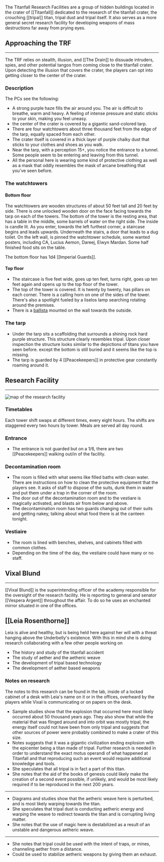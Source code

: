 The Titanfall Research Facilities are a group of hidden buildings located in the crater of [[Titanfall]] dedicated to the research of the titanfall crater, the crouching [[tripal]] titan, tripal dust and tripal itself. It also serves as a more general secret research facility for developing weapons of mass destructions far away from prying eyes.

## Approaching the TRF

---

The TRF relies on stealth, illusion, and [[The Drain]] to dissuade intruders, spies, and other potential tangos from coming close to the titanfall crater. Upon detecting the illusion that covers the crater, the players can opt into getting closer to the center of the crater.

### Description

The PCs see the following:

- A strong purple haze fills the air around you. The air is difficult to breathe, warm and heavy. A feeling of intense pressure and static sticks to your skin, making you feel uneasy.
- the center of the crater is covered by a gigantic sand-colored tarp.
- There are four watchtowers about three thousand feet from the edge of the tarp, equally spaced from each other.
- The crater itself is covered in a thick layer of purple chalky dust that sticks to your clothes and shoes as you walk.
- Near the tarp, with a perception 15+, you notice the entrance to a tunnel. Some people seem to be entering and leaving from this tunnel.
- All the personal here is wearing some kind of protective clothing as well as a mask that oddly resembles the mask of arcane breathing that you've seen before.

### The watchtowers

#### Bottom floor

The watchtowers are wooden structures of about 50 feet tall and 20 feet by side. There is one unlocked wooden door on the face facing towards the tarp on each of the towers. The bottom of the tower is the resting area, that has a table in the middle, some barrels of water on the right side. The inside is candle lit. As you enter, towards the left furthest corner, a staircase begins and leads upwards. Underneath the stairs, a door that leads to a dug toilet. On the left wall, is pinned the watchtower schedule, some wanted posters, including CA, Lucius Aemon, Dareej, Elwyn Mardan. Some half finished food sits on the table.

The bottom floor has 1d4 [[Imperial Guards]].

#### Top floor

- The staircase is five feet wide, goes up ten feet, turns right, goes up ten feet again and opens up to the top floor of the tower.
- The top of the tower is covered. It is twenty by twenty, has pillars on each corner. There is a calling horn on one of the sides of the tower. There's also a spotlight fueled by a liselos lamp searching rotating around the premises.
- There is a [ballista](http://dnd5e.wikidot.com/siege-equipment:ballista) mounted on the wall towards the outside.

### The tarp

- Under the tarp sits a scaffolding that surrounds a shining rock hard purple structure. This structure clearly resembles tripal. Upon closer inspection the structure looks similar to the depictions of titans you have seen before. except the bottom is still buried and it seems like the top is missing.
- The tarp is guarded by 4 [[Peacekeepers]] in protective gear constantly roaming around it.

## Research Facility

---

![map of the research facility](https://vostera.net/media/titanfallresearchfacilityimage_97x69.png)

### Timetables

Each tower shift swaps at different times, every eight hours. The shifts are staggered every two hours by tower. Meals are served all day round.

### Entrance

- The entrance is not guarded but on a 1/6, there are two [[Peacekeepers]] walking out/in of the facility.

### Decontamination room

- The room is filled with what seems like filled baths with clean water. There are instructions on how to clean the protective equipment that the players see. It asks of staff to dispose of the suits, dunk them in water and put them under a trap in the corner of the room.
- The door out of the decontamination room and to the vestiare is magically activated, and blasts air from below and above.
- The decontamination room has two guards changing out of their suits and getting nakey, talking about what food there is at the canteen tonight.

### Vestiaire

- The room is lined with benches, shelves, and cabinets filled with common clothes.
- Depending on the time of the day, the vestiaire could have many or no staff.

## Vixal Blund

---

[[Vixal Blund]] is the superintending officer of the academy responsible for the oversight of the research facility. He is reporting to general and senator [[Vespera Argent]] throughout the affair. To do so he uses an enchanted mirror situated in one of the offices.

## [[Leia Rosenthorne]]

Leia is alive and healthy, but is being held here against her will with a threat hanging above the Underbelly's existence. With this in mind she is doing research collaborating with a few other people working on

- The history and study of the titanfall accident
- The study of aether and the aetheric weave
- The development of tripal based technology
- The development of aether based weapons

### Notes on research

The notes to this research can be found in the lab, inside of a locked cabinet of a desk with Leia's name on it or in the offices, overheard by the players while Vixal is communicating or on papers on the desk.

- Sample studies show that the explosion that occurred here most likely occurred about 50 thousand years ago. They also show that while the material that was flinged around and into orbit was mostly tripal, the energy itself could not have been from only tripal and suggests that other sources of power were probably combined to make a crater of this size.
- Notes suggests that it was a gigantic civilization ending explosion with the epicenter being a titan made of tripal. Further research is needed in order to understand the exact motus operandi of what happened at Titanfall and that reproducing such an event would require additional knowledge and tools.
- She speculates that all tripal is in fact a part of this titan.
- She notes that the aid of the books of genesis could likely make the creation of a second event possible, if unlikely, and would be most likely required if to be reproduced in the next 200 years.

---

- Diagrams and studies show that the aetheric weave here is perturbed, and is most likely warping towards the titan.
- She speculates that tripal dust is conducting aetheric energy and warping the weave to redirect towards the titan and is corrupting living matter.
- She notes that the use of magic here is destabilized as a result of an unstable and dangerous aetheric weave.

---

- She notes that tripal could be used with the intent of traps, or mines, channeling aether from a distance.
- Could be used to stabilize aetheric weapons by giving them an exhaust.
